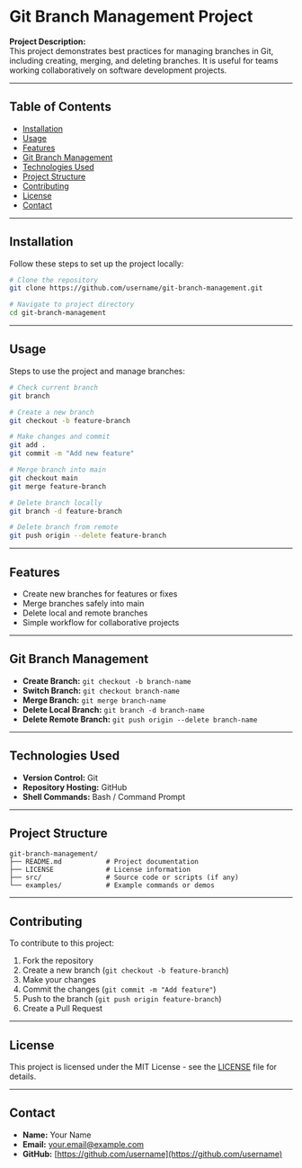 # Git Branch Management Project

**Project Description:**  
This project demonstrates best practices for managing branches in Git, including creating, merging, and deleting branches. It is useful for teams working collaboratively on software development projects.

---

## Table of Contents
- [Installation](#installation)
- [Usage](#usage)
- [Features](#features)
- [Git Branch Management](#git-branch-management)
- [Technologies Used](#technologies-used)
- [Project Structure](#project-structure)
- [Contributing](#contributing)
- [License](#license)
- [Contact](#contact)

---

## Installation
Follow these steps to set up the project locally:

```bash
# Clone the repository
git clone https://github.com/username/git-branch-management.git

# Navigate to project directory
cd git-branch-management
```

---

## Usage
Steps to use the project and manage branches:

```bash
# Check current branch
git branch

# Create a new branch
git checkout -b feature-branch

# Make changes and commit
git add .
git commit -m "Add new feature"

# Merge branch into main
git checkout main
git merge feature-branch

# Delete branch locally
git branch -d feature-branch

# Delete branch from remote
git push origin --delete feature-branch
```

---

## Features
- Create new branches for features or fixes  
- Merge branches safely into main  
- Delete local and remote branches  
- Simple workflow for collaborative projects  

---

## Git Branch Management
- **Create Branch:** `git checkout -b branch-name`  
- **Switch Branch:** `git checkout branch-name`  
- **Merge Branch:** `git merge branch-name`  
- **Delete Local Branch:** `git branch -d branch-name`  
- **Delete Remote Branch:** `git push origin --delete branch-name`  

---

## Technologies Used
- **Version Control:** Git  
- **Repository Hosting:** GitHub  
- **Shell Commands:** Bash / Command Prompt  

---

## Project Structure
```
git-branch-management/
├── README.md           # Project documentation
├── LICENSE             # License information
├── src/                # Source code or scripts (if any)
└── examples/           # Example commands or demos
```

---

## Contributing
To contribute to this project:

1. Fork the repository  
2. Create a new branch (`git checkout -b feature-branch`)  
3. Make your changes  
4. Commit the changes (`git commit -m "Add feature"`)  
5. Push to the branch (`git push origin feature-branch`)  
6. Create a Pull Request  

---

## License
This project is licensed under the MIT License - see the [LICENSE](LICENSE) file for details.

---

## Contact
- **Name:** Your Name  
- **Email:** your.email@example.com  
- **GitHub:** [https://github.com/username](https://github.com/username)
